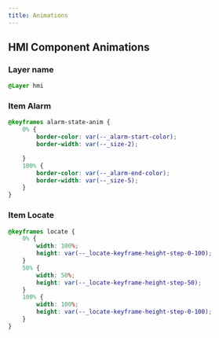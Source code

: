```yaml
---
title: Animations
---
```


## HMI Component Animations

### Layer name

```css
@Layer hmi
```
### Item Alarm
```css
@keyframes alarm-state-anim {
	0% {
		border-color: var(--_alarm-start-color);
		border-width: var(--_size-2);

	}
	100% {
		border-color: var(--_alarm-end-color);
		border-width: var(--_size-5);
	}
}
```
### Item Locate

```css
@keyframes locate {
	0% {
		width: 100%;
		height: var(--_locate-keyframe-height-step-0-100);
	}
	50% {
		width: 50%;
		height: var(--_locate-keyframe-height-step-50);
	}
	100% {
		width: 100%;
		height: var(--_locate-keyframe-height-step-0-100);
	}
}
```
